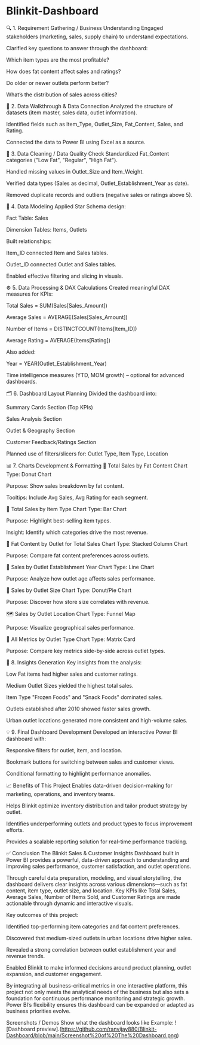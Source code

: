 # Blinkit-Dashboard
🔍 1. Requirement Gathering / Business Understanding
Engaged stakeholders (marketing, sales, supply chain) to understand expectations.

Clarified key questions to answer through the dashboard:

Which item types are the most profitable?

How does fat content affect sales and ratings?

Do older or newer outlets perform better?

What’s the distribution of sales across cities?

📂 2. Data Walkthrough & Data Connection
Analyzed the structure of datasets (item master, sales data, outlet information).

Identified fields such as Item_Type, Outlet_Size, Fat_Content, Sales, and Rating.

Connected the data to Power BI using Excel as a source.

🧹 3. Data Cleaning / Data Quality Check
Standardized Fat_Content categories ("Low Fat", "Regular", "High Fat").

Handled missing values in Outlet_Size and Item_Weight.

Verified data types (Sales as decimal, Outlet_Establishment_Year as date).

Removed duplicate records and outliers (negative sales or ratings above 5).

🧠 4. Data Modeling
Applied Star Schema design:

Fact Table: Sales

Dimension Tables: Items, Outlets

Built relationships:

Item_ID connected Item and Sales tables.

Outlet_ID connected Outlet and Sales tables.

Enabled effective filtering and slicing in visuals.

⚙️ 5. Data Processing & DAX Calculations
Created meaningful DAX measures for KPIs:

Total Sales = SUM(Sales[Sales_Amount])

Average Sales = AVERAGE(Sales[Sales_Amount])

Number of Items = DISTINCTCOUNT(Items[Item_ID])

Average Rating = AVERAGE(Items[Rating])

Also added:

Year = YEAR(Outlet_Establishment_Year)

Time intelligence measures (YTD, MOM growth) – optional for advanced dashboards.

🗂️ 6. Dashboard Layout Planning
Divided the dashboard into:

Summary Cards Section (Top KPIs)

Sales Analysis Section

Outlet & Geography Section

Customer Feedback/Ratings Section

Planned use of filters/slicers for: Outlet Type, Item Type, Location

📊 7. Charts Development & Formatting
🧈 Total Sales by Fat Content
Chart Type: Donut Chart

Purpose: Show sales breakdown by fat content.

Tooltips: Include Avg Sales, Avg Rating for each segment.

🍔 Total Sales by Item Type
Chart Type: Bar Chart

Purpose: Highlight best-selling item types.

Insight: Identify which categories drive the most revenue.

🏪 Fat Content by Outlet for Total Sales
Chart Type: Stacked Column Chart

Purpose: Compare fat content preferences across outlets.

🏢 Sales by Outlet Establishment Year
Chart Type: Line Chart

Purpose: Analyze how outlet age affects sales performance.

🏬 Sales by Outlet Size
Chart Type: Donut/Pie Chart

Purpose: Discover how store size correlates with revenue.

🗺️ Sales by Outlet Location
Chart Type: Funnel Map

Purpose: Visualize geographical sales performance.

🧾 All Metrics by Outlet Type
Chart Type: Matrix Card

Purpose: Compare key metrics side-by-side across outlet types.

🧠 8. Insights Generation
Key insights from the analysis:

Low Fat items had higher sales and customer ratings.

Medium Outlet Sizes yielded the highest total sales.

Item Type "Frozen Foods" and "Snack Foods" dominated sales.

Outlets established after 2010 showed faster sales growth.

Urban outlet locations generated more consistent and high-volume sales.

💡 9. Final Dashboard Development
Developed an interactive Power BI dashboard with:

Responsive filters for outlet, item, and location.

Bookmark buttons for switching between sales and customer views.

Conditional formatting to highlight performance anomalies.

📈 Benefits of This Project
Enables data-driven decision-making for marketing, operations, and inventory teams.

Helps Blinkit optimize inventory distribution and tailor product strategy by outlet.

Identifies underperforming outlets and product types to focus improvement efforts.

Provides a scalable reporting solution for real-time performance tracking.


✅ Conclusion
The Blinkit Sales & Customer Insights Dashboard built in Power BI provides a powerful, data-driven approach to understanding and improving sales performance, customer satisfaction, and outlet operations.

Through careful data preparation, modeling, and visual storytelling, the dashboard delivers clear insights across various dimensions—such as fat content, item type, outlet size, and location. Key KPIs like Total Sales, Average Sales, Number of Items Sold, and Customer Ratings are made actionable through dynamic and interactive visuals.

Key outcomes of this project:

Identified top-performing item categories and fat content preferences.

Discovered that medium-sized outlets in urban locations drive higher sales.

Revealed a strong correlation between outlet establishment year and revenue trends.

Enabled Blinkit to make informed decisions around product planning, outlet expansion, and customer engagement.

By integrating all business-critical metrics in one interactive platform, this project not only meets the analytical needs of the business but also sets a foundation for continuous performance monitoring and strategic growth. Power BI’s flexibility ensures this dashboard can be expanded or adapted as business priorities evolve.

Screenshots / Demos
Show what the dashboard looks like
Example: ![Dashboard preview].(https://github.com/ranvijay880/Blinkit-Dashboard/blob/main/Screenshot%20of%20The%20Dashboard.png)
